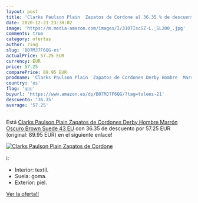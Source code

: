 ```yaml
---
layout: post
title: 'Clarks Paulson Plain  Zapatos de Cordone al 36.35 % de descuento'
date: 2020-12-21 23:38:02
image: 'https://m.media-amazon.com/images/I/31O7IscSZ-L._SL200_.jpg'
comments: true
category: ofertas
author: ring
slug: 'B07MJ7F6QG-es'
actualPrice: 57.25 EUR
currency: EUR
price: 57.25
comparePrice: 89.95 EUR
prodname: 'Clarks Paulson Plain  Zapatos de Cordones Derby Hombre  Marrón Oscuro Brown Suede  43 EU'
country: 'es'
flag: '🇪🇸'
buyurl: 'https://www.amazon.es/dp/B07MJ7F6QG/?tag=tolees-21'
descuento: '36.35'
average: '57.25'
---
```


Está [Clarks Paulson Plain  Zapatos de Cordones Derby Hombre  Marrón Oscuro Brown Suede  43 EU](https://www.amazon.es/dp/B07MJ7F6QG/?tag=tolees-21) con 36.35 de descuento por 57.25 EUR (original: 89.95 EUR) en el siguiente enlace!

[![Clarks Paulson Plain  Zapatos de Cordone](https://m.media-amazon.com/images/I/31O7IscSZ-L._SL200_.jpg)](https://www.amazon.es/dp/B07MJ7F6QG/?tag=tolees-21)

ℹ️:

- Interior: textil.
- Suela: goma.
- Exterior: piel.

[Ver la oferta!!](https://www.amazon.es/dp/B07MJ7F6QG/?tag=tolees-21)
